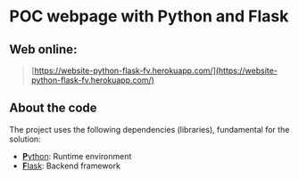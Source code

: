 # POC webpage with Python and Flask

## Web online:
> [https://website-python-flask-fv.herokuapp.com/](https://website-python-flask-fv.herokuapp.com/)

## About the code

The project uses the following dependencies (libraries), fundamental for the solution:

- [**P**ython](https://www.python.org/): Runtime environment
- [**F**lask](https://flask.palletsprojects.com/): Backend framework